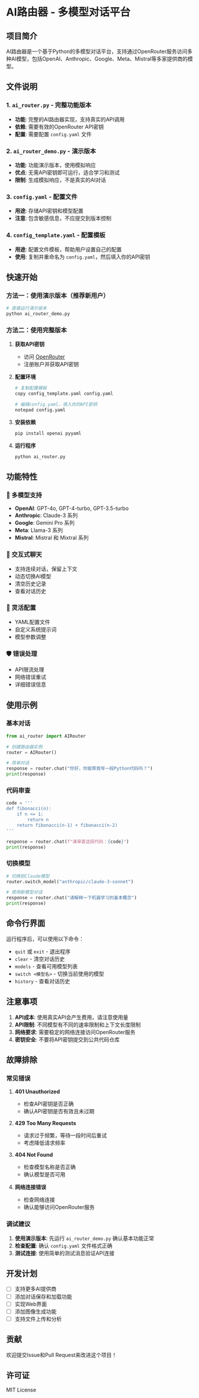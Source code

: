 # AI路由器 - 多模型对话平台

## 项目简介

AI路由器是一个基于Python的多模型对话平台，支持通过OpenRouter服务访问多种AI模型，包括OpenAI、Anthropic、Google、Meta、Mistral等多家提供商的模型。

## 文件说明

### 1. `ai_router.py` - 完整功能版本
- **功能**: 完整的AI路由器实现，支持真实的API调用
- **依赖**: 需要有效的OpenRouter API密钥
- **配置**: 需要配置 `config.yaml` 文件

### 2. `ai_router_demo.py` - 演示版本
- **功能**: 功能演示版本，使用模拟响应
- **优点**: 无需API密钥即可运行，适合学习和测试
- **限制**: 生成模拟响应，不是真实的AI对话

### 3. `config.yaml` - 配置文件
- **用途**: 存储API密钥和模型配置
- **注意**: 包含敏感信息，不应提交到版本控制

### 4. `config_template.yaml` - 配置模板
- **用途**: 配置文件模板，帮助用户设置自己的配置
- **使用**: 复制并重命名为 `config.yaml`，然后填入你的API密钥

## 快速开始

### 方法一：使用演示版本（推荐新用户）

```bash
# 直接运行演示版本
python ai_router_demo.py
```

### 方法二：使用完整版本

1. **获取API密钥**
   - 访问 [OpenRouter](https://openrouter.ai/)
   - 注册账户并获取API密钥

2. **配置环境**
   ```bash
   # 复制配置模板
   copy config_template.yaml config.yaml
   
   # 编辑config.yaml，填入你的API密钥
   notepad config.yaml
   ```

3. **安装依赖**
   ```bash
   pip install openai pyyaml
   ```

4. **运行程序**
   ```bash
   python ai_router.py
   ```

## 功能特性

### 🤖 多模型支持
- **OpenAI**: GPT-4o, GPT-4-turbo, GPT-3.5-turbo
- **Anthropic**: Claude-3 系列
- **Google**: Gemini Pro 系列
- **Meta**: Llama-3 系列
- **Mistral**: Mistral 和 Mixtral 系列

### 💬 交互式聊天
- 支持连续对话，保留上下文
- 动态切换AI模型
- 清空历史记录
- 查看对话历史

### 🔧 灵活配置
- YAML配置文件
- 自定义系统提示词
- 模型参数调整

### 🛡️ 错误处理
- API限流处理
- 网络错误重试
- 详细错误信息

## 使用示例

### 基本对话
```python
from ai_router import AIRouter

# 创建路由器实例
router = AIRouter()

# 简单对话
response = router.chat("你好，你能帮我写一段Python代码吗？")
print(response)
```

### 代码审查
```python
code = '''
def fibonacci(n):
    if n <= 1:
        return n
    return fibonacci(n-1) + fibonacci(n-2)
'''

response = router.chat(f"请审查这段代码：{code}")
print(response)
```

### 切换模型
```python
# 切换到Claude模型
router.switch_model("anthropic/claude-3-sonnet")

# 使用新模型对话
response = router.chat("请解释一下机器学习的基本概念")
print(response)
```

## 命令行界面

运行程序后，可以使用以下命令：

- `quit` 或 `exit` - 退出程序
- `clear` - 清空对话历史
- `models` - 查看可用模型列表
- `switch <模型名>` - 切换当前使用的模型
- `history` - 查看对话历史

## 注意事项

1. **API成本**: 使用真实API会产生费用，请注意使用量
2. **API限制**: 不同模型有不同的速率限制和上下文长度限制
3. **网络要求**: 需要稳定的网络连接访问OpenRouter服务
4. **密钥安全**: 不要将API密钥提交到公共代码仓库

## 故障排除

### 常见错误

1. **401 Unauthorized**
   - 检查API密钥是否正确
   - 确认API密钥是否有效且未过期

2. **429 Too Many Requests**
   - 请求过于频繁，等待一段时间后重试
   - 考虑降低请求频率

3. **404 Not Found**
   - 检查模型名称是否正确
   - 确认模型是否可用

4. **网络连接错误**
   - 检查网络连接
   - 确认能够访问OpenRouter服务

### 调试建议

1. **使用演示版本**: 先运行 `ai_router_demo.py` 确认基本功能正常
2. **检查配置**: 确认 `config.yaml` 文件格式正确
3. **测试连接**: 使用简单的测试消息验证API连接

## 开发计划

- [ ] 支持更多AI提供商
- [ ] 添加对话保存和加载功能
- [ ] 实现Web界面
- [ ] 添加图像生成功能
- [ ] 支持文件上传和分析

## 贡献

欢迎提交Issue和Pull Request来改进这个项目！

## 许可证

MIT License
